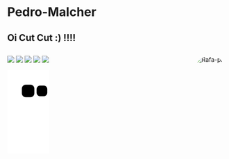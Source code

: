 # Pedro-Malcher
## Oi Cut Cut :) !!!!
<div align="center">
  <a href="https://github.com/Snooway21">
  
</div>

  <img align="right" alt="Rafa-pic" height="150" style="border-radius:50px;" src="https://cdn-0.imagensemoldes.com.br/wp-content/uploads/2020/02/Super-Mario-Yoshi-PNG-05-1496x1536.png">
</div>
  
  ##
 
<div> 
  <a href="https://www.youtube.com/channel/UCtBdR799VTTP-Q-ro4Un8-w" target="_blank"><img src="https://img.shields.io/badge/YouTube-FF0000?style=for-the-badge&logo=youtube&logoColor=white" target="_blank"></a>
  <a href="https://www.instagram.com/pedromallcher/" target="_blank"><img src="https://img.shields.io/badge/-Instagram-%23E4405F?style=for-the-badge&logo=instagram&logoColor=white" target="_blank"></a>
 	<a href="https://www.twitch.tv/pedromalcher21" target="_blank"><img src="https://img.shields.io/badge/Twitch-9146FF?style=for-the-badge&logo=twitch&logoColor=white" target="_blank"></a>
 <a href="Pedromallcher#5902" target="_blank"><img src="https://img.shields.io/badge/Discord-7289DA?style=for-the-badge&logo=discord&logoColor=white" target="_blank"></a> 
  <a href = "mailto:pedromalcher18@gmail.com"><img src="https://img.shields.io/badge/-Gmail-%23333?style=for-the-badge&logo=gmail&logoColor=white" target="_blank"></a>

 
  ![Snake animation](https://github.com/rafaballerini/rafaballerini/blob/output/github-contribution-grid-snake.svg)
 
</div>
